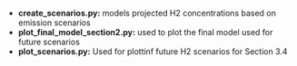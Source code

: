 - **create_scenarios.py:** models projected H2 concentrations based on emission scenarios
- **plot_final_model_section2.py:** used to plot the final model used for future scenarios
- **plot_scenarios.py:** Used for plottinf future H2 scenarios for Section 3.4

